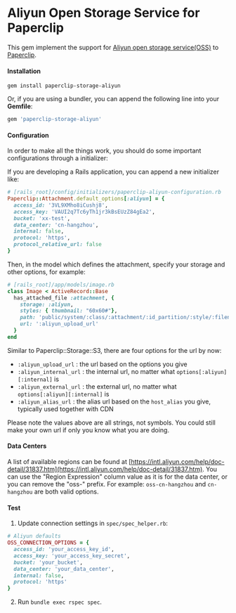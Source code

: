 Aliyun Open Storage Service for Paperclip
===
This gem implement the support for [Aliyun open storage service(OSS)](http://oss.aliyun.com) to [Paperclip](https://github.com/thoughtbot/paperclip).

#### Installation
```shell
gem install paperclip-storage-aliyun
```
Or, if you are using a bundler, you can append the following line into your **Gemfile**:
```ruby
gem 'paperclip-storage-aliyun'
```

#### Configuration
In order to make all the things work, you should do some important configurations through a initializer:

If you are developing a Rails application, you can append a new initializer like:
```ruby
# [rails_root]/config/initializers/paperclip-aliyun-configuration.rb
Paperclip::Attachment.default_options[:aliyun] = {
  access_id: '3VL9XMho8iCushj8',
  access_key: 'VAUI2q7Tc6yTh1jr3kBsEUzZ84gEa2',
  bucket: 'xx-test',
  data_center: 'cn-hangzhou',
  internal: false,
  protocol: 'https',
  protocol_relative_url: false
}
```

Then, in the model which defines the attachment, specify your storage and other options, for example:
```ruby
# [rails_root]/app/models/image.rb
class Image < ActiveRecord::Base
  has_attached_file :attachment, {
    storage: :aliyun,
    styles: { thumbnail: "60x60#"},
    path: 'public/system/:class/:attachment/:id_partition/:style/:filename',
    url: ':aliyun_upload_url'
  }
end
```

Similar to Paperclip::Storage::S3, there are four options for the url by now:
- `:aliyun_upload_url` : the url based on the options you give
- `:aliyun_internal_url` : the internal url, no matter what `options[:aliyun][:internal]` is
- `:aliyun_external_url` : the external url, no matter what `options[:aliyun][:internal]` is
- `:aliyun_alias_url` : the alias url based on the `host_alias` you give, typically used together with CDN

Please note the values above are all strings, not symbols. You could still make your own url if only you know what you are doing.

#### Data Centers
A list of available regions can be found at [https://intl.aliyun.com/help/doc-detail/31837.htm](https://intl.aliyun.com/help/doc-detail/31837.htm).
You can use the "Region Expression" column value as it is for the data center, or you can remove the "oss-" prefix. For example: `oss-cn-hangzhou` and `cn-hangzhou` are both valid options.

#### Test
1. Update connection settings in `spec/spec_helper.rb`:

  ```ruby
  # Aliyun defaults
  OSS_CONNECTION_OPTIONS = {
    access_id: 'your_access_key_id',
    access_key: 'your_access_key_secret',
    bucket: 'your_bucket',
    data_center: 'your_data_center',
    internal: false,
    protocol: 'https'
  }
  ```

2. Run `bundle exec rspec spec`.
